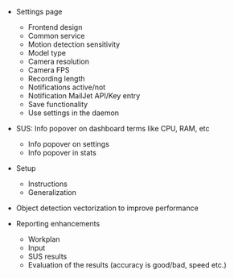 - Settings page
  + Frontend design
  + Common service
  + Motion detection sensitivity
  + Model type
  + Camera resolution
  + Camera FPS
  + Recording length
  + Notifications active/not
  + Notification MailJet API/Key entry
  + Save functionality
  - Use settings in the daemon

- SUS: Info popover on dashboard terms like CPU, RAM, etc
  + Info popover on settings
  - Info popover in stats

- Setup
  - Instructions
  - Generalization

- Object detection vectorization to improve performance

- Reporting enhancements
  - Workplan
  - Input
  - SUS results
  - Evaluation of the results (accuracy is good/bad, speed etc.)
